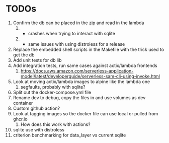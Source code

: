 # TODOs

1. Confirm the db can be placed in the zip and read in the lambda
   1. - crashes when trying to interact with sqlite
   1. - same issues with using distroless for a release
1. Replace the embedded shell scripts in the Makefile with the trick used to get the db
1. Add unit tests for db lib
1. Add integration tests, run same cases against actix/lambda frontends
   1. https://docs.aws.amazon.com/serverless-application-model/latest/developerguide/serverless-sam-cli-using-invoke.html
1. Look at moving actix/lambda images to alpine like the lambda one
   1. segfaults, probably with sqlite?
1. Split out the docker-compose.yml file
1. Rename dev to debug, copy the files in and use volumes as dev container
1. Custom github action?
1. Look at tagging images so the docker file can use local or pulled from ghcr.io
   1. How does this work with actions?
1. sqlite use with distroless
1. criterion benchmarking for data_layer vs current sqlite